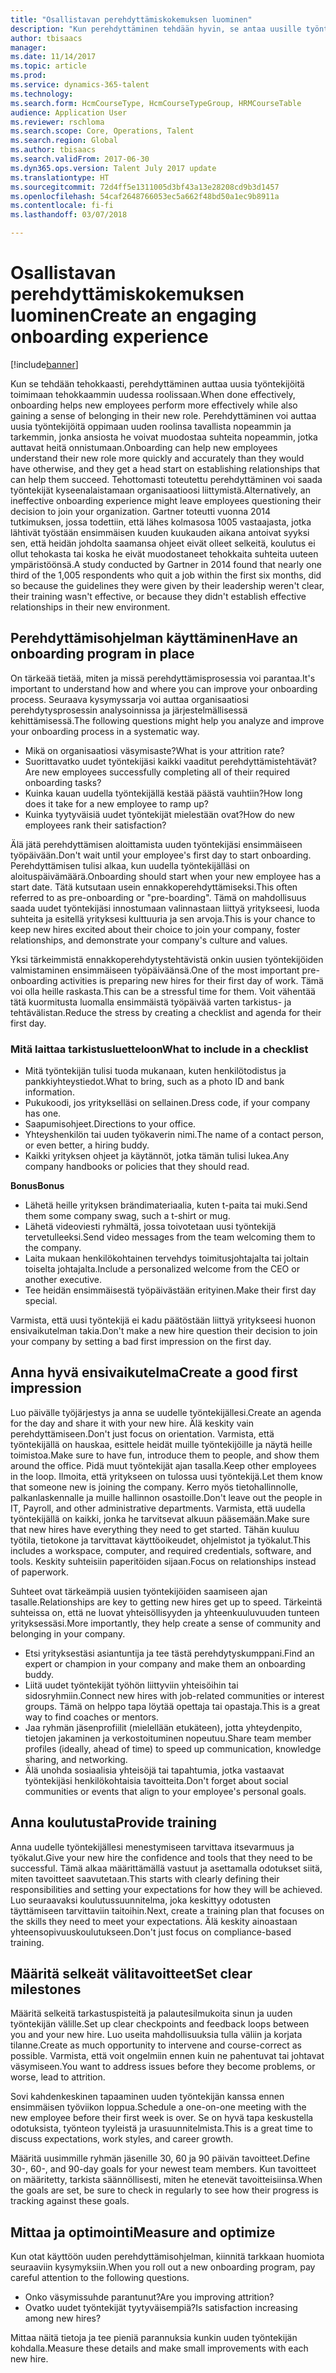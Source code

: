 ```yaml
---
title: "Osallistavan perehdyttämiskokemuksen luominen"
description: "Kun perehdyttäminen tehdään hyvin, se antaa uusille työntekijöille yhteenkuuluvuuden tunteen organisaatiossa."
author: tbisaacs
manager: 
ms.date: 11/14/2017
ms.topic: article
ms.prod: 
ms.service: dynamics-365-talent
ms.technology: 
ms.search.form: HcmCourseType, HcmCourseTypeGroup, HRMCourseTable
audience: Application User
ms.reviewer: rschloma
ms.search.scope: Core, Operations, Talent
ms.search.region: Global
ms.author: tbisaacs
ms.search.validFrom: 2017-06-30
ms.dyn365.ops.version: Talent July 2017 update
ms.translationtype: HT
ms.sourcegitcommit: 72d4ff5e1311005d3bf43a13e28208cd9b3d1457
ms.openlocfilehash: 54caf2648766053ec5a662f48bd50a1ec9b8911a
ms.contentlocale: fi-fi
ms.lasthandoff: 03/07/2018

---
```


# <a name="create-an-engaging-onboarding-experience"></a><span data-ttu-id="82e06-103">Osallistavan perehdyttämiskokemuksen luominen</span><span class="sxs-lookup"><span data-stu-id="82e06-103">Create an engaging onboarding experience</span></span>

[!include[banner](includes/banner.md)]

<span data-ttu-id="82e06-104">Kun se tehdään tehokkaasti, perehdyttäminen auttaa uusia työntekijöitä toimimaan tehokkaammin uudessa roolissaan.</span><span class="sxs-lookup"><span data-stu-id="82e06-104">When done effectively, onboarding helps new employees perform more effectively while also gaining a sense of belonging in their new role.</span></span> <span data-ttu-id="82e06-105">Perehdyttäminen voi auttaa uusia työntekijöitä oppimaan uuden roolinsa tavallista nopeammin ja tarkemmin, jonka ansiosta he voivat muodostaa suhteita nopeammin, jotka auttavat heitä onnistumaan.</span><span class="sxs-lookup"><span data-stu-id="82e06-105">Onboarding can help new employees understand their new role more quickly and accurately than they would have otherwise, and they get a head start on establishing relationships that can help them succeed.</span></span> <span data-ttu-id="82e06-106">Tehottomasti toteutettu perehdyttäminen voi saada työntekijät kyseenalaistamaan organisaatioosi liittymistä.</span><span class="sxs-lookup"><span data-stu-id="82e06-106">Alternatively, an ineffective onboarding experience might leave employees questioning their decision to join your organization.</span></span> <span data-ttu-id="82e06-107">Gartner toteutti vuonna 2014 tutkimuksen, jossa todettiin, että lähes kolmasosa 1005 vastaajasta, jotka lähtivät työstään ensimmäisen kuuden kuukauden aikana antoivat syyksi sen, että heidän johdolta saamansa ohjeet eivät olleet selkeitä, koulutus ei ollut tehokasta tai koska he eivät muodostaneet tehokkaita suhteita uuteen ympäristöönsä.</span><span class="sxs-lookup"><span data-stu-id="82e06-107">A study conducted by Gartner in 2014 found that nearly one third of the 1,005 respondents who quit a job within the first six months, did so because the guidelines they were given by their leadership weren't clear, their training wasn't effective, or because they didn't establish effective relationships in their new environment.</span></span>

## <a name="have-an-onboarding-program-in-place"></a><span data-ttu-id="82e06-108">Perehdyttämisohjelman käyttäminen</span><span class="sxs-lookup"><span data-stu-id="82e06-108">Have an onboarding program in place</span></span>
<span data-ttu-id="82e06-109">On tärkeää tietää, miten ja missä perehdyttämisprosessia voi parantaa.</span><span class="sxs-lookup"><span data-stu-id="82e06-109">It's important to understand how and where you can improve your onboarding process.</span></span> <span data-ttu-id="82e06-110">Seuraava kysymyssarja voi auttaa organisaatiosi perehdytysprosessin analysoinnissa ja järjestelmällisessä kehittämisessä.</span><span class="sxs-lookup"><span data-stu-id="82e06-110">The following questions might help you analyze and improve your onboarding process in a systematic way.</span></span>

- <span data-ttu-id="82e06-111">Mikä on organisaatiosi väsymisaste?</span><span class="sxs-lookup"><span data-stu-id="82e06-111">What is your attrition rate?</span></span>
- <span data-ttu-id="82e06-112">Suorittavatko uudet työntekijäsi kaikki vaaditut perehdyttämistehtävät?</span><span class="sxs-lookup"><span data-stu-id="82e06-112">Are new employees successfully completing all of their required onboarding tasks?</span></span>
- <span data-ttu-id="82e06-113">Kuinka kauan uudella työntekijällä kestää päästä vauhtiin?</span><span class="sxs-lookup"><span data-stu-id="82e06-113">How long does it take for a new employee to ramp up?</span></span>
- <span data-ttu-id="82e06-114">Kuinka tyytyväisiä uudet työntekijät mielestään ovat?</span><span class="sxs-lookup"><span data-stu-id="82e06-114">How do new employees rank their satisfaction?</span></span>

<span data-ttu-id="82e06-115">Älä jätä perehdyttämisen aloittamista uuden työntekijäsi ensimmäiseen työpäivään.</span><span class="sxs-lookup"><span data-stu-id="82e06-115">Don't wait until your employee's first day to start onboarding.</span></span> <span data-ttu-id="82e06-116">Perehdyttämisen tulisi alkaa, kun uudella työntekijälläsi on aloituspäivämäärä.</span><span class="sxs-lookup"><span data-stu-id="82e06-116">Onboarding should start when your new employee has a start date.</span></span> <span data-ttu-id="82e06-117">Tätä kutsutaan usein ennakkoperehdyttämiseksi.</span><span class="sxs-lookup"><span data-stu-id="82e06-117">This often referred to as pre-onboarding or "pre-boarding".</span></span> <span data-ttu-id="82e06-118">Tämä on mahdollisuus saada uudet työntekijäsi innostumaan valinnastaan liittyä yritykseesi, luoda suhteita ja esitellä yrityksesi kulttuuria ja sen arvoja.</span><span class="sxs-lookup"><span data-stu-id="82e06-118">This is your chance to keep new hires excited about their choice to join your company, foster relationships, and demonstrate your company's culture and values.</span></span>

<span data-ttu-id="82e06-119">Yksi tärkeimmistä ennakkoperehdytystehtävistä onkin uusien työntekijöiden valmistaminen ensimmäiseen työpäiväänsä.</span><span class="sxs-lookup"><span data-stu-id="82e06-119">One of the most important pre-onboarding activities is preparing new hires for their first day of work.</span></span> <span data-ttu-id="82e06-120">Tämä voi olla heille raskasta.</span><span class="sxs-lookup"><span data-stu-id="82e06-120">This can be a stressful time for them.</span></span> <span data-ttu-id="82e06-121">Voit vähentää tätä kuormitusta luomalla ensimmäistä työpäivää varten tarkistus- ja tehtävälistan.</span><span class="sxs-lookup"><span data-stu-id="82e06-121">Reduce the stress by creating a checklist and agenda for their first day.</span></span>

### <a name="what-to-include-in-a-checklist"></a><span data-ttu-id="82e06-122">Mitä laittaa tarkistusluetteloon</span><span class="sxs-lookup"><span data-stu-id="82e06-122">What to include in a checklist</span></span>

- <span data-ttu-id="82e06-123">Mitä työntekijän tulisi tuoda mukanaan, kuten henkilötodistus ja pankkiyhteystiedot.</span><span class="sxs-lookup"><span data-stu-id="82e06-123">What to bring, such as a photo ID and bank information.</span></span>
- <span data-ttu-id="82e06-124">Pukukoodi, jos yritykselläsi on sellainen.</span><span class="sxs-lookup"><span data-stu-id="82e06-124">Dress code, if your company has one.</span></span>
- <span data-ttu-id="82e06-125">Saapumisohjeet.</span><span class="sxs-lookup"><span data-stu-id="82e06-125">Directions to your office.</span></span>
- <span data-ttu-id="82e06-126">Yhteyshenkilön tai uuden työkaverin nimi.</span><span class="sxs-lookup"><span data-stu-id="82e06-126">The name of a contact person, or even better, a hiring buddy.</span></span>
- <span data-ttu-id="82e06-127">Kaikki yrityksen ohjeet ja käytännöt, jotka tämän tulisi lukea.</span><span class="sxs-lookup"><span data-stu-id="82e06-127">Any company handbooks or policies that they should read.</span></span>

<span data-ttu-id="82e06-128">**Bonus**</span><span class="sxs-lookup"><span data-stu-id="82e06-128">**Bonus**</span></span>

- <span data-ttu-id="82e06-129">Lähetä heille yrityksen brändimateriaalia, kuten t-paita tai muki.</span><span class="sxs-lookup"><span data-stu-id="82e06-129">Send them some company swag, such a t-shirt or mug.</span></span>
- <span data-ttu-id="82e06-130">Lähetä videoviesti ryhmältä, jossa toivotetaan uusi työntekijä tervetulleeksi.</span><span class="sxs-lookup"><span data-stu-id="82e06-130">Send video messages from the team welcoming them to the company.</span></span>
- <span data-ttu-id="82e06-131">Laita mukaan henkilökohtainen tervehdys toimitusjohtajalta tai joltain toiselta johtajalta.</span><span class="sxs-lookup"><span data-stu-id="82e06-131">Include a personalized welcome from the CEO or another executive.</span></span>
- <span data-ttu-id="82e06-132">Tee heidän ensimmäisestä työpäivästään erityinen.</span><span class="sxs-lookup"><span data-stu-id="82e06-132">Make their first day special.</span></span>

<span data-ttu-id="82e06-133">Varmista, että uusi työntekijä ei kadu päätöstään liittyä yritykseesi huonon ensivaikutelman takia.</span><span class="sxs-lookup"><span data-stu-id="82e06-133">Don't make a new hire question their decision to join your company by setting a bad first impression on the first day.</span></span>

## <a name="create-a-good-first-impression"></a><span data-ttu-id="82e06-134">Anna hyvä ensivaikutelma</span><span class="sxs-lookup"><span data-stu-id="82e06-134">Create a good first impression</span></span>

<span data-ttu-id="82e06-135">Luo päivälle työjärjestys ja anna se uudelle työntekijällesi.</span><span class="sxs-lookup"><span data-stu-id="82e06-135">Create an agenda for the day and share it with your new hire.</span></span> <span data-ttu-id="82e06-136">Älä keskity vain perehdyttämiseen.</span><span class="sxs-lookup"><span data-stu-id="82e06-136">Don't just focus on orientation.</span></span> <span data-ttu-id="82e06-137">Varmista, että työntekijällä on hauskaa, esittele heidät muille työntekijöille ja näytä heille toimistoa.</span><span class="sxs-lookup"><span data-stu-id="82e06-137">Make sure to have fun, introduce them to people, and show them around the office.</span></span> <span data-ttu-id="82e06-138">Pidä muut työntekijät ajan tasalla.</span><span class="sxs-lookup"><span data-stu-id="82e06-138">Keep other employees in the loop.</span></span> <span data-ttu-id="82e06-139">Ilmoita, että yritykseen on tulossa uusi työntekijä.</span><span class="sxs-lookup"><span data-stu-id="82e06-139">Let them know that someone new is joining the company.</span></span> <span data-ttu-id="82e06-140">Kerro myös tietohallinnolle, palkanlaskennalle ja muille hallinnon osastoille.</span><span class="sxs-lookup"><span data-stu-id="82e06-140">Don't leave out the people in IT, Payroll, and other administrative departments.</span></span> <span data-ttu-id="82e06-141">Varmista, että uudella työntekijällä on kaikki, jonka he tarvitsevat alkuun pääsemään.</span><span class="sxs-lookup"><span data-stu-id="82e06-141">Make sure that new hires have everything they need to get started.</span></span> <span data-ttu-id="82e06-142">Tähän kuuluu työtila, tietokone ja tarvittavat käyttöoikeudet, ohjelmistot ja työkalut.</span><span class="sxs-lookup"><span data-stu-id="82e06-142">This includes a workspace, computer, and required credentials, software, and tools.</span></span> <span data-ttu-id="82e06-143">Keskity suhteisiin paperitöiden sijaan.</span><span class="sxs-lookup"><span data-stu-id="82e06-143">Focus on relationships instead of paperwork.</span></span>

<span data-ttu-id="82e06-144">Suhteet ovat tärkeämpiä uusien työntekijöiden saamiseen ajan tasalle.</span><span class="sxs-lookup"><span data-stu-id="82e06-144">Relationships are key to getting new hires get up to speed.</span></span> <span data-ttu-id="82e06-145">Tärkeintä suhteissa on, että ne luovat yhteisöllisyyden ja yhteenkuuluvuuden tunteen yrityksessäsi.</span><span class="sxs-lookup"><span data-stu-id="82e06-145">More importantly, they help create a sense of community and belonging in your company.</span></span>

- <span data-ttu-id="82e06-146">Etsi yrityksestäsi asiantuntija ja tee tästä perehdytyskumppani.</span><span class="sxs-lookup"><span data-stu-id="82e06-146">Find an expert or champion in your company and make them an onboarding buddy.</span></span>
- <span data-ttu-id="82e06-147">Liitä uudet työntekijät työhön liittyviin yhteisöihin tai sidosryhmiin.</span><span class="sxs-lookup"><span data-stu-id="82e06-147">Connect new hires with job-related communities or interest groups.</span></span> <span data-ttu-id="82e06-148">Tämä on helppo tapa löytää opettaja tai opastaja.</span><span class="sxs-lookup"><span data-stu-id="82e06-148">This is a great way to find coaches or mentors.</span></span>
- <span data-ttu-id="82e06-149">Jaa ryhmän jäsenprofiilit (mielellään etukäteen), jotta yhteydenpito, tietojen jakaminen ja verkostoituminen nopeutuu.</span><span class="sxs-lookup"><span data-stu-id="82e06-149">Share team member profiles (ideally, ahead of time) to speed up communication, knowledge sharing, and networking.</span></span>
- <span data-ttu-id="82e06-150">Älä unohda sosiaalisia yhteisöjä tai tapahtumia, jotka vastaavat työntekijäsi henkilökohtaisia tavoitteita.</span><span class="sxs-lookup"><span data-stu-id="82e06-150">Don't forget about social communities or events that align to your employee's personal goals.</span></span>

## <a name="provide-training"></a><span data-ttu-id="82e06-151">Anna koulutusta</span><span class="sxs-lookup"><span data-stu-id="82e06-151">Provide training</span></span>

<span data-ttu-id="82e06-152">Anna uudelle työntekijällesi menestymiseen tarvittava itsevarmuus ja työkalut.</span><span class="sxs-lookup"><span data-stu-id="82e06-152">Give your new hire the confidence and tools that they need to be successful.</span></span> <span data-ttu-id="82e06-153">Tämä alkaa määrittämällä vastuut ja asettamalla odotukset siitä, miten tavoitteet saavutetaan.</span><span class="sxs-lookup"><span data-stu-id="82e06-153">This starts with clearly defining their responsibilities and setting your expectations for how they will be achieved.</span></span> <span data-ttu-id="82e06-154">Luo seuraavaksi koulutussuunnitelma, joka keskittyy odotusten täyttämiseen tarvittaviin taitoihin.</span><span class="sxs-lookup"><span data-stu-id="82e06-154">Next, create a training plan that focuses on the skills they need to meet your expectations.</span></span> <span data-ttu-id="82e06-155">Älä keskity ainoastaan yhteensopivuuskoulutukseen.</span><span class="sxs-lookup"><span data-stu-id="82e06-155">Don't just focus on compliance-based training.</span></span>

## <a name="set-clear-milestones"></a><span data-ttu-id="82e06-156">Määritä selkeät välitavoitteet</span><span class="sxs-lookup"><span data-stu-id="82e06-156">Set clear milestones</span></span>

<span data-ttu-id="82e06-157">Määritä selkeitä tarkastuspisteitä ja palautesilmukoita sinun ja uuden työntekijän välille.</span><span class="sxs-lookup"><span data-stu-id="82e06-157">Set up clear checkpoints and feedback loops between you and your new hire.</span></span> <span data-ttu-id="82e06-158">Luo useita mahdollisuuksia tulla väliin ja korjata tilanne.</span><span class="sxs-lookup"><span data-stu-id="82e06-158">Create as much opportunity to intervene and course-correct as possible.</span></span> <span data-ttu-id="82e06-159">Varmista, että voit ongelmiin ennen kuin ne pahentuvat tai johtavat väsymiseen.</span><span class="sxs-lookup"><span data-stu-id="82e06-159">You want to address issues before they become problems, or worse, lead to attrition.</span></span>

<span data-ttu-id="82e06-160">Sovi kahdenkeskinen tapaaminen uuden työntekijän kanssa ennen ensimmäisen työviikon loppua.</span><span class="sxs-lookup"><span data-stu-id="82e06-160">Schedule a one-on-one meeting with the new employee before their first week is over.</span></span> <span data-ttu-id="82e06-161">Se on hyvä tapa keskustella odotuksista, työnteon tyyleistä ja urasuunnitelmista.</span><span class="sxs-lookup"><span data-stu-id="82e06-161">This is a great time to discuss expectations, work styles, and career growth.</span></span>

<span data-ttu-id="82e06-162">Määritä uusimmille ryhmän jäsenille 30, 60 ja 90 päivän tavoitteet.</span><span class="sxs-lookup"><span data-stu-id="82e06-162">Define 30-, 60-, and 90-day goals for your newest team members.</span></span> <span data-ttu-id="82e06-163">Kun tavoitteet on määritetty, tarkista säännöllisesti, miten he etenevät tavoitteisiinsa.</span><span class="sxs-lookup"><span data-stu-id="82e06-163">When the goals are set, be sure to check in regularly to see how their progress is tracking against these goals.</span></span>

## <a name="measure-and-optimize"></a><span data-ttu-id="82e06-164">Mittaa ja optimointi</span><span class="sxs-lookup"><span data-stu-id="82e06-164">Measure and optimize</span></span>

<span data-ttu-id="82e06-165">Kun otat käyttöön uuden perehdyttämisohjelman, kiinnitä tarkkaan huomiota seuraaviin kysymyksiin.</span><span class="sxs-lookup"><span data-stu-id="82e06-165">When you roll out a new onboarding program, pay careful attention to the following questions.</span></span> 

- <span data-ttu-id="82e06-166">Onko väsymissuhde parantunut?</span><span class="sxs-lookup"><span data-stu-id="82e06-166">Are you improving attrition?</span></span>
- <span data-ttu-id="82e06-167">Ovatko uudet työntekijät tyytyväisempiä?</span><span class="sxs-lookup"><span data-stu-id="82e06-167">Is satisfaction increasing among new hires?</span></span> 

<span data-ttu-id="82e06-168">Mittaa näitä tietoja ja tee pieniä parannuksia kunkin uuden työntekijän kohdalla.</span><span class="sxs-lookup"><span data-stu-id="82e06-168">Measure these details and make small improvements with each new hire.</span></span>


